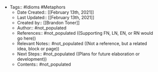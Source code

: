 - Tags:: #Idioms #Metaphors
    - Date Created:: [[February 13th, 2021]]
    - Last Updated:: [[February 13th, 2021]]
    - Created by:: [[Brandon Toner]]
    - Author:: #not_populated
    - References:: #not_populated ((Supporting FN, LN, EN, or RN would go here))
    - Relevant Notes:: #not_populated ((Not a reference, but a related idea, block or page))
    - Next Steps:: #not_populated ((Plans for future elaboration or development))
    - Contents:: #not_populated
